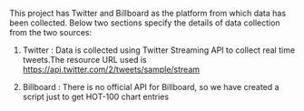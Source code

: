 This project has Twitter and Billboard as the platform from which data has been collected. Below two sections specify the details of data collection from the two sources:

1. Twitter : Data is collected using Twitter Streaming API to collect real time tweets.The resource URL used is https://api.twitter.com/2/tweets/sample/stream

2. Billboard : There is no official API for Billboard, so we have created a script just to get HOT-100 chart entries
